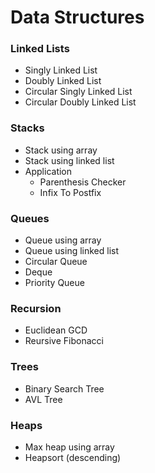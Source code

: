 # Data Structures


### Linked Lists

*   Singly Linked List
*   Doubly Linked List
*   Circular Singly Linked List
*   Circular Doubly Linked List


### Stacks

*   Stack using array
*   Stack using linked list
*   Application
    - Parenthesis Checker
    - Infix To Postfix


### Queues

*   Queue using array
*   Queue using linked list
*   Circular Queue
*   Deque
*   Priority Queue


### Recursion

*   Euclidean GCD
*   Reursive Fibonacci


### Trees

*   Binary Search Tree
*   AVL Tree


### Heaps

*   Max heap using array
*   Heapsort (descending)
